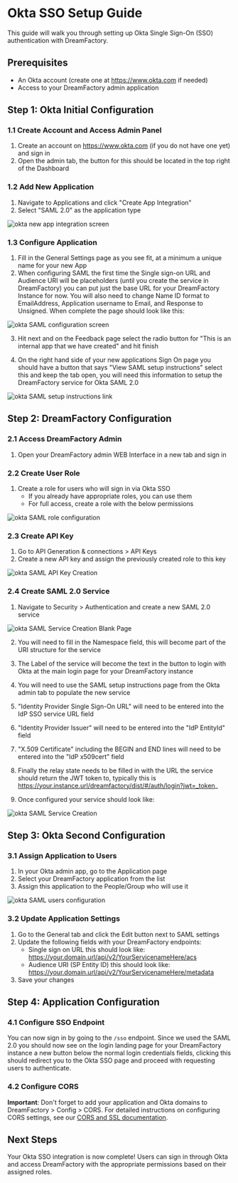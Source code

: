 # Okta SSO Setup Guide

This guide will walk you through setting up Okta Single Sign-On (SSO) authentication with DreamFactory.

## Prerequisites

- An Okta account (create one at https://www.okta.com if needed)
- Access to your DreamFactory admin application

## Step 1: Okta Initial Configuration

### 1.1 Create Account and Access Admin Panel
1. Create an account on https://www.okta.com (if you do not have one yet) and sign in
2. Open the admin tab, the button for this should be located in the top right of the Dashboard

### 1.2 Add New Application
1. Navigate to Applications and click "Create App Integration"
2. Select "SAML 2.0" as the application type

![okta new app integration screen ](/img/okta-auth-config/okta-saml-2.png)

### 1.3 Configure Application
1. Fill in the General Settings page as you see fit, at a minimum a unique name for your new App
2. When configuring SAML the first time the Single sign-on URL and Audience URI will be placeholders (until you create the service in DreamFactory) you can put just the base URL for your DreamFactory Instance for now. You will also need to change Name ID format to EmailAddress, Application username to Email, and Response to Unsigned. When complete the page should look like this:

![okta SAML configuration screen ](/img/okta-auth-config/okta-saml-config-full-1.png)

3. Hit next and on the Feedback page select the radio button for "This is an internal app that we have created" and hit finish

4. On the right hand side of your new applications Sign On page you should have a button that says "View SAML setup instructions" select this and keep the tab open, you will need this information to setup the DreamFactory service for Okta SAML 2.0

![okta SAML setup instructions link ](/img/okta-auth-config/okta-saml-setup-link.png)

## Step 2: DreamFactory Configuration

### 2.1 Access DreamFactory Admin
1. Open your DreamFactory admin WEB Interface in a new tab and sign in

### 2.2 Create User Role
1. Create a role for users who will sign in via Okta SSO
   - If you already have appropriate roles, you can use them
   - For full access, create a role with the below permissions

![okta SAML role configuration ](/img/okta-auth-config/okta-allaccess-role.png)

### 2.3 Create API Key
1. Go to API Generation & connections > API Keys
2. Create a new API key and assign the previously created role to this key

![okta SAML API Key Creation ](/img/okta-auth-config/okta-api-key-creation.png)

### 2.4 Create SAML 2.0 Service
1. Navigate to Security > Authentication and create a new SAML 2.0 service

![okta SAML Service Creation Blank Page](/img/okta-auth-config/okta-saml-blank-service-page.png)

2. You will need to fill in the Namespace field, this will become part of the URI structure for the service

3. The Label of the service will become the text in the button to login with Okta at the main login page for your DreamFactory instance

4. You will need to use the SAML setup instructions page from the Okta admin tab to populate the new service

5. "Identity Provider Single Sign-On URL" will need to be entered into the IdP SSO service URL field

6. "Identity Provider Issuer" will need to be entered into the "IdP EntityId" field

7. "X.509 Certificate" including the BEGIN and END lines will need to be entered into the "IdP x509cert" field 

8. Finally the relay state needs to be filled in with the URL the service should return the JWT token to, typically this is https://your.instance.url/dreamfactory/dist/#/auth/login?jwt=_token_ 

9. Once configured your service should look like:

![okta SAML Service Creation ](/img/okta-auth-config/okta-saml-2-service-creation.png)

## Step 3: Okta Second Configuration

### 3.1 Assign Application to Users
1. In your Okta admin app, go to the Application page
2. Select your DreamFactory application from the list
3. Assign this application to the People/Group who will use it

![okta SAML users configuration ](/img/okta-auth-config/okta-users.png)

### 3.2 Update Application Settings
1. Go to the General tab and click the Edit button next to SAML settings
2. Update the following fields with your DreamFactory endpoints:
   - Single sign on URL this should look like: https://your.domain.url/api/v2/YourServicenameHere/acs
   - Audience URI (SP Entity ID) this should look like: https://your.domain.url/api/v2/YourServicenameHere/metadata
3. Save your changes

## Step 4: Application Configuration

### 4.1 Configure SSO Endpoint
You can now sign in by going to the `/sso` endpoint. Since we used the SAML 2.0 you should now see on the login landing page for your DreamFactory instance a new button below the normal login credentials fields, clicking this should redirect you to the Okta SSO page and proceed with requesting users to authenticate.

### 4.2 Configure CORS
**Important**: Don't forget to add your application and Okta domains to DreamFactory > Config > CORS. For detailed instructions on configuring CORS settings, see our [CORS and SSL documentation](../system-settings/config/cors-ssl.md).



## Next Steps

Your Okta SSO integration is now complete! Users can sign in through Okta and access DreamFactory with the appropriate permissions based on their assigned roles.